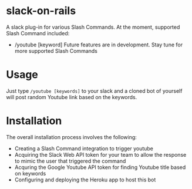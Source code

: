 # slack-on-rails

A slack plug-in for various Slash Commands.
At the moment, supported Slash Command included:
* /youtube [keyword]
Future features are in development. Stay tune for more supported Slash Commands

# Usage

Just type `/youtube [keywords]` to your slack and a cloned bot of yourself will post random Youtube link based on the keywords.

# Installation
The overall installation process involves the following:

* Creating a Slash Command integration to trigger youtube
* Acquiring the Slack Web API token for your team to allow the response to mimic the user that triggered the command
* Acquring the Google Youtube API token for finding Youtube title based on keywords
* Configuring and deploying the Heroku app to host this bot



